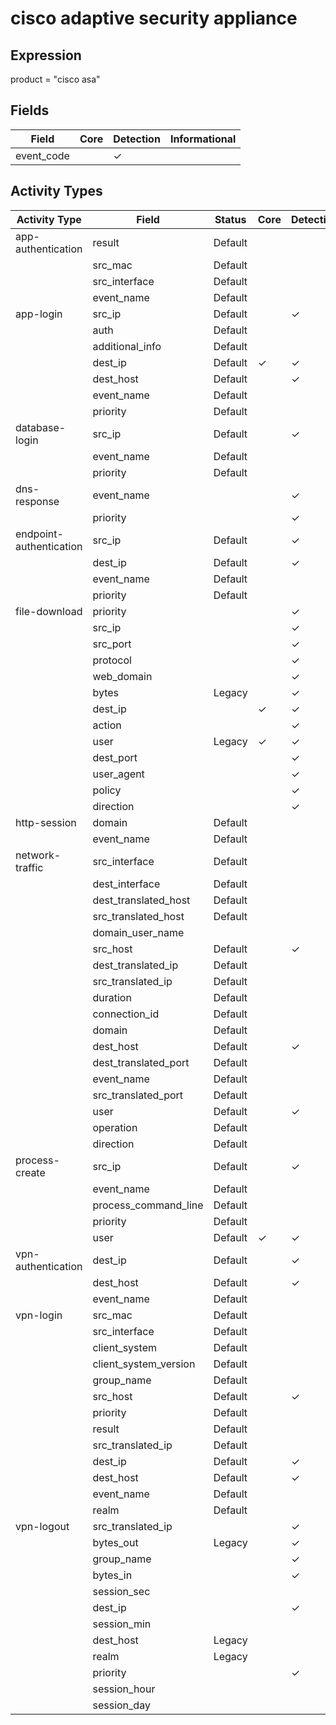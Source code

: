 cisco adaptive security appliance
=================================

Expression
----------

product = "cisco asa"

Fields
------

| Field      | Core | Detection | Informational |
| ---------- | ---- | --------- | ------------- |
| event_code |      | &#10003;  |               |

Activity Types
--------------

| Activity Type           | Field                 | Status  | Core     | Detection | Informational |
| ----------------------- | --------------------- | ------- | -------- | --------- | ------------- |
| app-authentication      | result                | Default |          |           | &#10003;      |
|                         | src_mac               | Default |          |           | &#10003;      |
|                         | src_interface         | Default |          |           | &#10003;      |
|                         | event_name            | Default |          |           | &#10003;      |
| app-login               | src_ip                | Default |          | &#10003;  |               |
|                         | auth                  | Default |          |           | &#10003;      |
|                         | additional_info       | Default |          |           | &#10003;      |
|                         | dest_ip               | Default | &#10003; | &#10003;  |               |
|                         | dest_host             | Default |          | &#10003;  |               |
|                         | event_name            | Default |          |           | &#10003;      |
|                         | priority              | Default |          |           | &#10003;      |
| database-login          | src_ip                | Default |          | &#10003;  |               |
|                         | event_name            | Default |          |           | &#10003;      |
|                         | priority              | Default |          |           | &#10003;      |
| dns-response            | event_name            |         |          | &#10003;  |               |
|                         | priority              |         |          | &#10003;  |               |
| endpoint-authentication | src_ip                | Default |          | &#10003;  |               |
|                         | dest_ip               | Default |          | &#10003;  |               |
|                         | event_name            | Default |          |           | &#10003;      |
|                         | priority              | Default |          |           | &#10003;      |
| file-download           | priority              |         |          | &#10003;  |               |
|                         | src_ip                |         |          | &#10003;  |               |
|                         | src_port              |         |          | &#10003;  |               |
|                         | protocol              |         |          | &#10003;  |               |
|                         | web_domain            |         |          | &#10003;  |               |
|                         | bytes                 | Legacy  |          | &#10003;  |               |
|                         | dest_ip               |         | &#10003; | &#10003;  |               |
|                         | action                |         |          | &#10003;  |               |
|                         | user                  | Legacy  | &#10003; | &#10003;  |               |
|                         | dest_port             |         |          | &#10003;  |               |
|                         | user_agent            |         |          | &#10003;  |               |
|                         | policy                |         |          | &#10003;  |               |
|                         | direction             |         |          | &#10003;  |               |
| http-session            | domain                | Default |          |           | &#10003;      |
|                         | event_name            | Default |          |           | &#10003;      |
| network-traffic         | src_interface         | Default |          |           | &#10003;      |
|                         | dest_interface        | Default |          |           | &#10003;      |
|                         | dest_translated_host  | Default |          |           | &#10003;      |
|                         | src_translated_host   | Default |          |           | &#10003;      |
|                         | domain_user_name      |         |          |           |               |
|                         | src_host              | Default |          | &#10003;  |               |
|                         | dest_translated_ip    | Default |          |           | &#10003;      |
|                         | src_translated_ip     | Default |          |           | &#10003;      |
|                         | duration              | Default |          |           | &#10003;      |
|                         | connection_id         | Default |          |           | &#10003;      |
|                         | domain                | Default |          |           | &#10003;      |
|                         | dest_host             | Default |          | &#10003;  |               |
|                         | dest_translated_port  | Default |          |           | &#10003;      |
|                         | event_name            | Default |          |           | &#10003;      |
|                         | src_translated_port   | Default |          |           | &#10003;      |
|                         | user                  | Default |          | &#10003;  |               |
|                         | operation             | Default |          |           | &#10003;      |
|                         | direction             | Default |          |           | &#10003;      |
| process-create          | src_ip                | Default |          | &#10003;  |               |
|                         | event_name            | Default |          |           | &#10003;      |
|                         | process_command_line  | Default |          |           | &#10003;      |
|                         | priority              | Default |          |           | &#10003;      |
|                         | user                  | Default | &#10003; | &#10003;  |               |
| vpn-authentication      | dest_ip               | Default |          | &#10003;  |               |
|                         | dest_host             | Default |          | &#10003;  |               |
|                         | event_name            | Default |          |           | &#10003;      |
| vpn-login               | src_mac               | Default |          |           | &#10003;      |
|                         | src_interface         | Default |          |           | &#10003;      |
|                         | client_system         | Default |          |           | &#10003;      |
|                         | client_system_version | Default |          |           | &#10003;      |
|                         | group_name            | Default |          |           | &#10003;      |
|                         | src_host              | Default |          | &#10003;  |               |
|                         | priority              | Default |          |           | &#10003;      |
|                         | result                | Default |          |           | &#10003;      |
|                         | src_translated_ip     | Default |          |           | &#10003;      |
|                         | dest_ip               | Default |          | &#10003;  |               |
|                         | dest_host             | Default |          | &#10003;  |               |
|                         | event_name            | Default |          |           | &#10003;      |
|                         | realm                 | Default |          |           | &#10003;      |
| vpn-logout              | src_translated_ip     |         |          | &#10003;  |               |
|                         | bytes_out             | Legacy  |          | &#10003;  |               |
|                         | group_name            |         |          | &#10003;  |               |
|                         | bytes_in              |         |          | &#10003;  |               |
|                         | session_sec           |         |          |           | &#10003;      |
|                         | dest_ip               |         |          | &#10003;  |               |
|                         | session_min           |         |          |           | &#10003;      |
|                         | dest_host             | Legacy  |          |           | &#10003;      |
|                         | realm                 | Legacy  |          |           | &#10003;      |
|                         | priority              |         |          | &#10003;  |               |
|                         | session_hour          |         |          |           | &#10003;      |
|                         | session_day           |         |          |           | &#10003;      |

